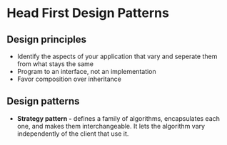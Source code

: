 # Head First Design Patterns

## Design principles

- Identify the aspects of your application that vary and seperate them from what stays the same
- Program to an interface, not an implementation
- Favor composition over inheritance


## Design patterns
- **Strategy pattern -** defines a family of algorithms, encapsulates each one, and makes them interchangeable. It lets the algorithm vary independently of the client that use it.